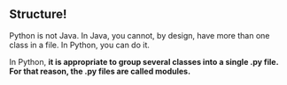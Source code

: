 ## Structure!

Python is not Java. In Java, you cannot, by design, have more than one class in a file. In Python, you can do it.

In Python, **it is appropriate to group several classes into a single .py file. For that reason, the .py files are called modules.**
